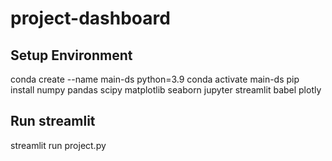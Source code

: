 # project-dashboard
## Setup Environment  
conda create --name main-ds python=3.9
conda activate main-ds
pip install numpy pandas scipy matplotlib seaborn jupyter streamlit babel plotly

## Run streamlit
streamlit run project.py
